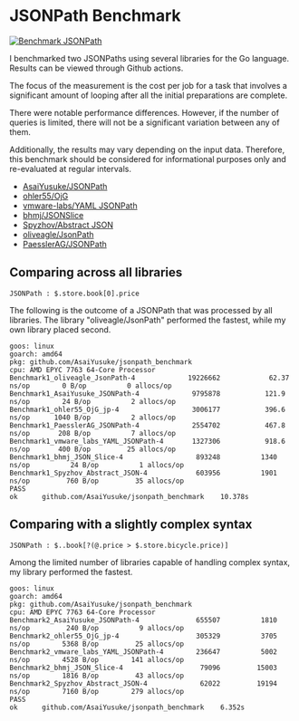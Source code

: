 # JSONPath Benchmark

[![Benchmark JSONPath](https://github.com/AsaiYusuke/jsonpath-benchmark/actions/workflows/build.yml/badge.svg)](https://github.com/AsaiYusuke/jsonpath-benchmark/actions/workflows/build.yml)

I benchmarked two JSONPaths using several libraries for the Go language.
Results can be viewed through Github actions.

The focus of the measurement is the cost per job for a task that involves a significant amount of looping after all the initial preparations are complete.

There were notable performance differences.
However, if the number of queries is limited, there will not be a significant variation between any of them.

Additionally, the results may vary depending on the input data.
Therefore, this benchmark should be considered for informational purposes only and re-evaluated at regular intervals.

- [AsaiYusuke/JSONPath](https://github.com/AsaiYusuke/jsonpath)
- [ohler55/OjG](https://github.com/ohler55/ojg)
- [vmware-labs/YAML JSONPath](https://github.com/vmware-labs/yaml-jsonpath)
- [bhmj/JSONSlice](https://github.com/bhmj/jsonslice)
- [Spyzhov/Abstract JSON](https://github.com/spyzhov/ajson)
- [oliveagle/JsonPath](https://github.com/oliveagle/jsonpath)
- [PaesslerAG/JSONPath](https://github.com/PaesslerAG/jsonpath)

## Comparing across all libraries

```
JSONPath : $.store.book[0].price
```

The following is the outcome of a JSONPath that was processed by all libraries.
The library "oliveagle/JsonPath" performed the fastest, while my own library placed second.

```
goos: linux
goarch: amd64
pkg: github.com/AsaiYusuke/jsonpath_benchmark
cpu: AMD EPYC 7763 64-Core Processor                
Benchmark1_oliveagle_JsonPath-4          	19226662	        62.37 ns/op	       0 B/op	       0 allocs/op
Benchmark1_AsaiYusuke_JSONPath-4         	 9795878	       121.9 ns/op	      24 B/op	       2 allocs/op
Benchmark1_ohler55_OjG_jp-4              	 3006177	       396.6 ns/op	    1040 B/op	       2 allocs/op
Benchmark1_PaesslerAG_JSONPath-4         	 2554702	       467.8 ns/op	     208 B/op	       7 allocs/op
Benchmark1_vmware_labs_YAML_JSONPath-4   	 1327306	       918.6 ns/op	     400 B/op	      25 allocs/op
Benchmark1_bhmj_JSON_Slice-4             	  893248	      1340 ns/op	      24 B/op	       1 allocs/op
Benchmark1_Spyzhov_Abstract_JSON-4       	  603956	      1901 ns/op	     760 B/op	      35 allocs/op
PASS
ok  	github.com/AsaiYusuke/jsonpath_benchmark	10.378s

```

## Comparing with a slightly complex syntax

```
JSONPath : $..book[?(@.price > $.store.bicycle.price)]
```

Among the limited number of libraries capable of handling complex syntax, my library performed the fastest.

```
goos: linux
goarch: amd64
pkg: github.com/AsaiYusuke/jsonpath_benchmark
cpu: AMD EPYC 7763 64-Core Processor                
Benchmark2_AsaiYusuke_JSONPath-4         	  655507	      1810 ns/op	     240 B/op	       9 allocs/op
Benchmark2_ohler55_OjG_jp-4              	  305329	      3705 ns/op	    5368 B/op	      25 allocs/op
Benchmark2_vmware_labs_YAML_JSONPath-4   	  236647	      5002 ns/op	    4528 B/op	     141 allocs/op
Benchmark2_bhmj_JSON_Slice-4             	   79096	     15003 ns/op	    1816 B/op	      43 allocs/op
Benchmark2_Spyzhov_Abstract_JSON-4       	   62022	     19194 ns/op	    7160 B/op	     279 allocs/op
PASS
ok  	github.com/AsaiYusuke/jsonpath_benchmark	6.352s

```
